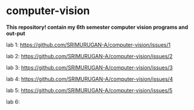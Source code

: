 # computer-vision
**This repository! contain my 6th semester computer vision programs and out-put**


lab 1:
https://github.com/SRIMURUGAN-A/computer-vision/issues/1


lab 2:
https://github.com/SRIMURUGAN-A/computer-vision/issues/2


lab 3:
https://github.com/SRIMURUGAN-A/computer-vision/issues/3


lab 4:
https://github.com/SRIMURUGAN-A/computer-vision/issues/4


lab 5:
https://github.com/SRIMURUGAN-A/computer-vision/issues/5

lab 6:

